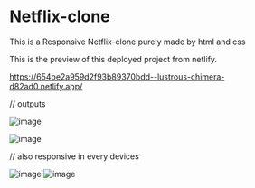 # Netflix-clone
This is a Responsive Netflix-clone purely made  by html and css

This is the preview of this deployed project from netlify.

https://654be2a959d2f93b89370bdd--lustrous-chimera-d82ad0.netlify.app/

// outputs

![image](https://github.com/ayushmane77/Netflix-clone/assets/114165081/3d8e9a9e-47ff-4b76-adaa-50d7be9a6b15)

![image](https://github.com/ayushmane77/Netflix-clone/assets/114165081/63e320cc-d7a7-4eea-b339-6c46a5404f83)

// also responsive in every devices

![image](https://github.com/ayushmane77/Netflix-clone/assets/114165081/507d858a-23a7-4c05-863a-18213ee58b37) ![image](https://github.com/ayushmane77/Netflix-clone/assets/114165081/939eb83d-cbb0-4224-8884-6feaf481cdf6)


